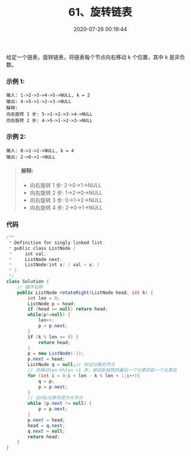 ﻿---
title: 61、旋转链表
categories:
- leetcode
tags:
  - null
date: 2020-07-26 00:19:44
---

给定一个链表，旋转链表，将链表每个节点向右移动 k 个位置，其中 k 是非负数。

### 示例 1:
```
输入: 1->2->3->4->5->NULL, k = 2
输出: 4->5->1->2->3->NULL
解释:
向右旋转 1 步: 5->1->2->3->4->NULL
向右旋转 2 步: 4->5->1->2->3->NULL
```
### 示例 2:
```
输入: 0->1->2->NULL, k = 4
输出: 2->0->1->NULL
```
> #### 解释:
> - 向右旋转 1 步: 2->0->1->NULL
> - 向右旋转 2 步: 1->2->0->NULL
> - 向右旋转 3 步: 0->1->2->NULL
> - 向右旋转 4 步: 2->0->1->NULL

<!-- 来源：力扣（LeetCode）
链接：https://leetcode-cn.com/problems/rotate-list
著作权归领扣网络所有。商业转载请联系官方授权，非商业转载请注明出处。 -->

### 代码
```java
/**
 * Definition for singly-linked list.
 * public class ListNode {
 *     int val;
 *     ListNode next;
 *     ListNode(int x) { val = x; }
 * }
 */
class Solution {
    // 循环右移
    public ListNode rotateRight(ListNode head, int k) {
        int len = 0;
        ListNode p = head;
        if (head == null) return head;
        while(p!=null) {
            len++;
            p = p.next;
        }
        if (k % len == 0) {
            return head;
        }
        p = new ListNode(-1);
        p.next = head;
        ListNode q = null;// 标记分离的节点
        // 先移动len-k%len +1 步，移动到旋转的最后一个元素的前一个元素处
        for (int i = 0;i < len - k % len + 1;i++){
            q = p;
            p = p.next;
        }
        // 此时p元素将成为头节点
        while (p.next != null) {
            p = p.next;
        }
        p.next = head;
        head = q.next;
        q.next = null;
        return head;
    }
}
```
